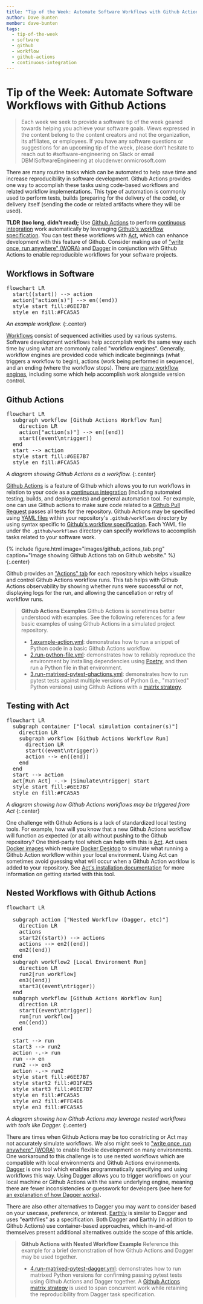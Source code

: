 ```yaml
---
title: "Tip of the Week: Automate Software Workflows with Github Actions"
author: Dave Bunten
member: dave-bunten
tags:
  - tip-of-the-week
  - software
  - github
  - workflow
  - github-actions
  - continuous-integration
---
```


# Tip of the Week: Automate Software Workflows with Github Actions

> Each week we seek to provide a software tip of the week geared towards helping you achieve your software goals. Views expressed in the content belong to the content creators and not the organization, its affiliates, or employees. If you have any software questions or suggestions for an upcoming tip of the week, please don’t hesitate to reach out to #software-engineering on Slack or email DBMISoftwareEngineering at olucdenver.onmicrosoft.com

There are many routine tasks which can be automated to help save time and increase reproducibility in software development. Github Actions provides one way to accomplish these tasks using code-based workflows and related workflow implementations. This type of automation is commonly used to perform tests, builds (preparing for the delivery of the code), or delivery itself (sending the code or related artifacts where they will be used).

__TLDR (too long, didn't read);__
Use [Github Actions](https://docs.github.com/en/actions) to perform [continuous integration](https://en.wikipedia.org/wiki/Continuous_integration) work automatically by leveraging [Github's workflow specification](https://docs.github.com/en/actions/using-workflows/workflow-syntax-for-github-actions). You can test these workflows with [Act](https://github.com/nektos/act), which can enhance development with this feature of Github. Consider making use of ["write once, run anywhere" (WORA)](https://en.wikipedia.org/wiki/Write_once,_run_anywhere) and [Dagger](https://docs.dagger.io/) in conjunction with Github Actions to enable reproducible workflows for your software projects.

## Workflows in Software

<pre class="mermaid">
flowchart LR
  start((start)) --> action
  action["action(s)"] --> en((end))
  style start fill:#6EE7B7
  style en fill:#FCA5A5
</pre>
<script type="module">
  import mermaid from 'https://unpkg.com/mermaid@9/dist/mermaid.esm.min.mjs';
  mermaid.initialize({ startOnLoad: true });
</script>

_An example workflow._
{:.center}

[Workflows](https://en.wikipedia.org/wiki/Workflow) consist of sequenced activities used by various systems. Software development  workflows help accomplish work the same way each time by using what are commonly called "workflow engines". Generally, workflow engines are provided code which indicate beginnings (what triggers a workflow to begin), actions (work being performed in sequence), and an ending (where the workflow stops). There are [many workflow engines](https://s.apache.org/existing-workflow-systems), including some which help accomplish work alongside version control.

## Github Actions

<pre class="mermaid">
flowchart LR
  subgraph workflow [Github Actions Workflow Run]
    direction LR
    action["action(s)"] --> en((end))
    start((event\ntrigger))
  end
  start --> action
  style start fill:#6EE7B7
  style en fill:#FCA5A5
</pre>

_A diagram showing Github Actions as a workflow._
{:.center}

[Github Actions](https://docs.github.com/en/actions) is a feature of Github which allows you to run workflows in relation to your code as a [continuous integration](https://en.wikipedia.org/wiki/Continuous_integration) (including automated testing, builds, and deployments) and general automation tool. For example, one can use Github actions to make sure code related to a [Github Pull Request](https://docs.github.com/en/pull-requests/collaborating-with-pull-requests/proposing-changes-to-your-work-with-pull-requests/about-pull-requests) passes all tests for the repository. Github Actions may be specified using [YAML files](https://en.wikipedia.org/wiki/YAML) within your repository's `.github/workflows` directory by using syntax specific to [Github's workflow specification](https://docs.github.com/en/actions/using-workflows/workflow-syntax-for-github-actions). Each YAML file under the `.github/workflows` directory can specify workflows to accomplish tasks related to your software work.

{% include figure.html image="images/github_actions_tab.png" caption="Image showing Github Actions tab on Github website." %}
{:.center}

Github provides an ["Actions" tab](https://docs.github.com/en/actions/learn-github-actions/understanding-github-actions#viewing-the-activity-for-a-workflow-run) for each repository which helps visualize and control Github Actions workflow runs. This tab helps with Github Actions observability by showing whether runs were successful or not, displaying logs for the run, and allowing the cancellation or retry of workflow runs.

> __Github Actions Examples__
> Github Actions is sometimes better understood with examples. See the following references for a few basic examples of using Github Actions in a simulated project repository.
>
> - [1.example-action.yml](https://github.com/CU-DBMI/demo-github-actions/blob/main/.github/workflows/1.example-action.yml): demonstrates how to run a snippet of Python code in a basic Github Actions workflow.
> - [2.run-python-file.yml](https://github.com/CU-DBMI/demo-github-actions/blob/main/.github/workflows/2.run-python-file.yml): demonstrates how to reliably reproduce the environment by installing dependencies using [Poetry](https://python-poetry.org/docs/), and then run a Python file in that environment.
> - [3.run-matrixed-pytest-ghactions.yml](https://github.com/CU-DBMI/demo-github-actions/blob/main/.github/workflows/3.run-matrixed-pytest-ghactions.yml): demonstrates how to run pytest tests against multiple versions of Python (i.e., "matrixed" Python versions) using Github Actions with a [matrix strategy](https://docs.github.com/en/actions/using-jobs/using-a-matrix-for-your-jobs).

## Testing with Act

<pre class="mermaid">
flowchart LR
  subgraph container ["local simulation container(s)"]
    direction LR
    subgraph workflow [Github Actions Workflow Run]
      direction LR
      start((event\ntrigger))
      action --> en((end))
    end
  end
  start --> action
  act[Run Act] -.-> |Simulate\ntrigger| start
  style start fill:#6EE7B7
  style en fill:#FCA5A5
</pre>

_A diagram showing how Github Actions workflows may be triggered from Act_
{:.center}

One challenge with Github Actions is a lack of standardized local testing tools. For example, how will you know that a new Github Actions workflow will function as expected (or at all) without pushing to the Github repository? One third-party tool which can help with this is [Act](https://github.com/nektos/act). Act uses [Docker images](https://github.com/nektos/act#runners) which require [Docker Desktop](https://docs.docker.com/desktop/) to simulate what running a Github Action workflow within your local environment. Using Act can sometimes avoid guessing what will occur when a Github Action worklow is added to your repository. See [Act's installation documentation](https://github.com/nektos/act#installation) for more information on getting started with this tool.

## Nested Workflows with Github Actions

<pre class="mermaid">
flowchart LR

  subgraph action ["Nested Workflow (Dagger, etc)"]
    direction LR
    actions
    start2((start)) --> actions
    actions --> en2((end))
    en2((end))
  end
  subgraph workflow2 [Local Environment Run]
    direction LR
    run2[run workflow]
    en3((end))
    start3((event\ntrigger))
  end
  subgraph workflow [Github Actions Workflow Run]
    direction LR
    start((event\ntrigger))
    run[run workflow]
    en((end))
  end
  
  start --> run
  start3 --> run2
  action -.-> run
  run --> en
  run2 --> en3
  action -.-> run2
  style start fill:#6EE7B7
  style start2 fill:#D1FAE5
  style start3 fill:#6EE7B7
  style en fill:#FCA5A5
  style en2 fill:#FFE4E6
  style en3 fill:#FCA5A5
</pre>

_A diagram showing how Github Actions may leverage nested workflows with tools like Dagger._
{:.center}

There are times when Github Actions may be too constricting or Act may not accurately simulate workflows. We also might seek to ["write once, run anywhere" (WORA)](https://en.wikipedia.org/wiki/Write_once,_run_anywhere) to enable flexible development on many environments. One workaround to this challenge is to use nested workflows which are compatible with local environments and Github Actions environments. [Dagger](https://docs.dagger.io/) is one tool which enables programmatically specifying and using workflows this way. Using Dagger allows you to trigger workflows on your local machine or Github Actions with the same underlying engine, meaning there are fewer inconsistencies or guesswork for developers (see here for [an explanation of how Dagger works](https://docs.dagger.io/cli#how-does-it-work)).

There are also other alternatives to Dagger you may want to consider based on your usecase, preference, or interest. [Earthly](https://github.com/earthly/earthly) is similar to Dagger and uses "earthfiles" as a specification. Both Dagger and Earthly (in addition to Github Actions) use container-based approaches, which in-and-of themselves present additional alternatives outside the scope of this article.

> __Github Actions with Nested Workflow Example__
> Reference this example for a brief demonstration of how Github Actions and Dagger may be used together.
>
> - [4.run-matrixed-pytest-dagger.yml](https://github.com/CU-DBMI/demo-github-actions/blob/main/.github/workflows/4.run-matrixed-pytest-dagger.yml): demonstrates how to run matrixed Python versions for confirming passing pytest tests using Github Actions and Dagger together. A [Github Actions matrix strategy](https://docs.github.com/en/actions/using-jobs/using-a-matrix-for-your-jobs) is used to span concurrent work while retaining the reproducibility from Dagger task specification.

